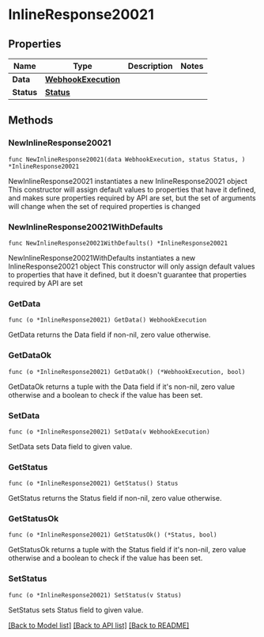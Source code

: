 # InlineResponse20021

## Properties

Name | Type | Description | Notes
------------ | ------------- | ------------- | -------------
**Data** | [**WebhookExecution**](WebhookExecution.md) |  | 
**Status** | [**Status**](Status.md) |  | 

## Methods

### NewInlineResponse20021

`func NewInlineResponse20021(data WebhookExecution, status Status, ) *InlineResponse20021`

NewInlineResponse20021 instantiates a new InlineResponse20021 object
This constructor will assign default values to properties that have it defined,
and makes sure properties required by API are set, but the set of arguments
will change when the set of required properties is changed

### NewInlineResponse20021WithDefaults

`func NewInlineResponse20021WithDefaults() *InlineResponse20021`

NewInlineResponse20021WithDefaults instantiates a new InlineResponse20021 object
This constructor will only assign default values to properties that have it defined,
but it doesn't guarantee that properties required by API are set

### GetData

`func (o *InlineResponse20021) GetData() WebhookExecution`

GetData returns the Data field if non-nil, zero value otherwise.

### GetDataOk

`func (o *InlineResponse20021) GetDataOk() (*WebhookExecution, bool)`

GetDataOk returns a tuple with the Data field if it's non-nil, zero value otherwise
and a boolean to check if the value has been set.

### SetData

`func (o *InlineResponse20021) SetData(v WebhookExecution)`

SetData sets Data field to given value.


### GetStatus

`func (o *InlineResponse20021) GetStatus() Status`

GetStatus returns the Status field if non-nil, zero value otherwise.

### GetStatusOk

`func (o *InlineResponse20021) GetStatusOk() (*Status, bool)`

GetStatusOk returns a tuple with the Status field if it's non-nil, zero value otherwise
and a boolean to check if the value has been set.

### SetStatus

`func (o *InlineResponse20021) SetStatus(v Status)`

SetStatus sets Status field to given value.



[[Back to Model list]](../README.md#documentation-for-models) [[Back to API list]](../README.md#documentation-for-api-endpoints) [[Back to README]](../README.md)


